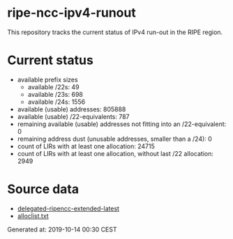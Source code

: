 # ripe-ncc-ipv4-runout
This repository tracks the current status of IPv4 run-out in the RIPE region.

# Current status
- available prefix sizes
  - available /22s: 49
  - available /23s: 698
  - available /24s: 1556
- available (usable) addresses: 805888
- available (usable) /22-equivalents: 787
- remaining available (usable) addresses not fitting into an /22-equivalent: 0
- remaining address dust (unusable addresses, smaller than a /24): 0
- count of LIRs with at least one allocation: 24715
- count of LIRs with at least one allocation, without last /22 allocation: 2949

# Source data
- [delegated-ripencc-extended-latest](https://ftp.ripe.net/pub/stats/ripencc/delegated-ripencc-extended-latest)
- [alloclist.txt](https://ftp.ripe.net/pub/stats/ripencc/membership/alloclist.txt)

Generated at: 2019-10-14 00:30 CEST
